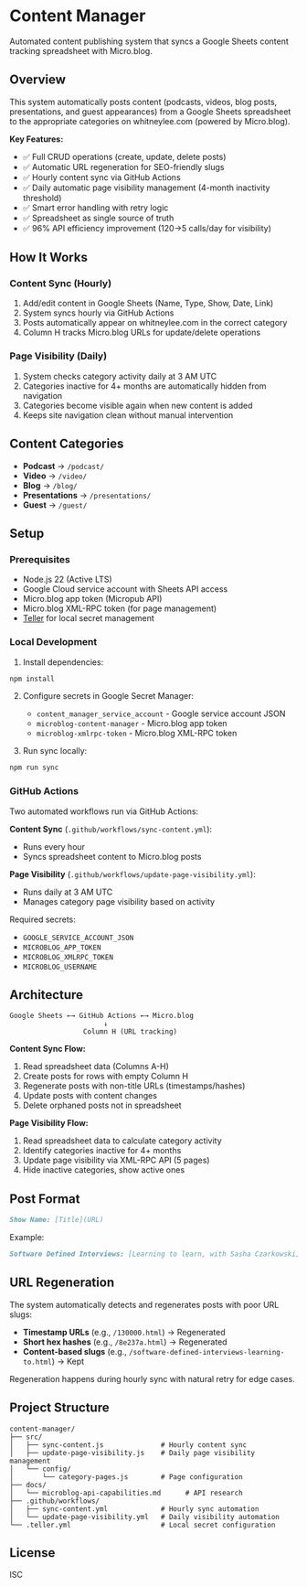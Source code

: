 # Content Manager

Automated content publishing system that syncs a Google Sheets content tracking spreadsheet with Micro.blog.

## Overview

This system automatically posts content (podcasts, videos, blog posts, presentations, and guest appearances) from a Google Sheets spreadsheet to the appropriate categories on whitneylee.com (powered by Micro.blog).

**Key Features:**
- ✅ Full CRUD operations (create, update, delete posts)
- ✅ Automatic URL regeneration for SEO-friendly slugs
- ✅ Hourly content sync via GitHub Actions
- ✅ Daily automatic page visibility management (4-month inactivity threshold)
- ✅ Smart error handling with retry logic
- ✅ Spreadsheet as single source of truth
- ✅ 96% API efficiency improvement (120→5 calls/day for visibility)

## How It Works

### Content Sync (Hourly)
1. Add/edit content in Google Sheets (Name, Type, Show, Date, Link)
2. System syncs hourly via GitHub Actions
3. Posts automatically appear on whitneylee.com in the correct category
4. Column H tracks Micro.blog URLs for update/delete operations

### Page Visibility (Daily)
1. System checks category activity daily at 3 AM UTC
2. Categories inactive for 4+ months are automatically hidden from navigation
3. Categories become visible again when new content is added
4. Keeps site navigation clean without manual intervention

## Content Categories

- **Podcast** → `/podcast/`
- **Video** → `/video/`
- **Blog** → `/blog/`
- **Presentations** → `/presentations/`
- **Guest** → `/guest/`

## Setup

### Prerequisites
- Node.js 22 (Active LTS)
- Google Cloud service account with Sheets API access
- Micro.blog app token (Micropub API)
- Micro.blog XML-RPC token (for page management)
- [Teller](https://github.com/tellerops/teller) for local secret management

### Local Development

1. Install dependencies:
```bash
npm install
```

2. Configure secrets in Google Secret Manager:
   - `content_manager_service_account` - Google service account JSON
   - `microblog-content-manager` - Micro.blog app token
   - `microblog-xmlrpc-token` - Micro.blog XML-RPC token

3. Run sync locally:
```bash
npm run sync
```

### GitHub Actions

Two automated workflows run via GitHub Actions:

**Content Sync** (`.github/workflows/sync-content.yml`):
- Runs every hour
- Syncs spreadsheet content to Micro.blog posts

**Page Visibility** (`.github/workflows/update-page-visibility.yml`):
- Runs daily at 3 AM UTC
- Manages category page visibility based on activity

Required secrets:
- `GOOGLE_SERVICE_ACCOUNT_JSON`
- `MICROBLOG_APP_TOKEN`
- `MICROBLOG_XMLRPC_TOKEN`
- `MICROBLOG_USERNAME`

## Architecture

```
Google Sheets ←→ GitHub Actions ←→ Micro.blog
                       ↓
                  Column H (URL tracking)
```

**Content Sync Flow:**
1. Read spreadsheet data (Columns A-H)
2. Create posts for rows with empty Column H
3. Regenerate posts with non-title URLs (timestamps/hashes)
4. Update posts with content changes
5. Delete orphaned posts not in spreadsheet

**Page Visibility Flow:**
1. Read spreadsheet data to calculate category activity
2. Identify categories inactive for 4+ months
3. Update page visibility via XML-RPC API (5 pages)
4. Hide inactive categories, show active ones

## Post Format

```markdown
Show Name: [Title](URL)
```

Example:
```markdown
Software Defined Interviews: [Learning to learn, with Sasha Czarkowski](https://www.softwaredefinedinterviews.com/91)
```

## URL Regeneration

The system automatically detects and regenerates posts with poor URL slugs:
- **Timestamp URLs** (e.g., `/130000.html`) → Regenerated
- **Short hex hashes** (e.g., `/8e237a.html`) → Regenerated
- **Content-based slugs** (e.g., `/software-defined-interviews-learning-to.html`) → Kept

Regeneration happens during hourly sync with natural retry for edge cases.

## Project Structure

```
content-manager/
├── src/
│   ├── sync-content.js              # Hourly content sync
│   ├── update-page-visibility.js    # Daily page visibility management
│   └── config/
│       └── category-pages.js        # Page configuration
├── docs/
│   └── microblog-api-capabilities.md      # API research
├── .github/workflows/
│   ├── sync-content.yml             # Hourly sync automation
│   └── update-page-visibility.yml   # Daily visibility automation
└── .teller.yml                      # Local secret configuration
```

## License

ISC
